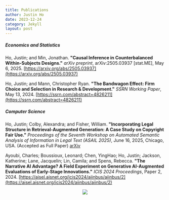 ```yaml
---
title: Publications
author: Justin Ho
date: 2023-12-24
category: Jekyll
layout: post
---
```


##### Economics and Statistics

Ho, Justin; and Min, Jonathan. **"Causal Inference in Counterbalanced Within-Subjects Designs."** *arXiv preprint*, arXiv:2505.03937 [stat.ME], May 6, 2025. [https://arxiv.org/abs/2505.03937](https://arxiv.org/abs/2505.03937)

Ho, Justin; and Mann, Christopher Ryan. **"The Bandwagon Effect: Firm Choice and Selection in Research & Development."** *SSRN Working Paper*, May 13, 2024. [https://ssrn.com/abstract=4826211](https://ssrn.com/abstract=4826211)


##### Computer Science

Ho, Justin; Colby, Alexandra; and Fisher, William. **"Incorporating Legal Structure in Retrieval-Augmented Generation: A Case Study on Copyright Fair Use."** *Proceedings of the Seventh Workshop on Automated Semantic Analysis of Information in Legal Text (ASAIL 2025)*, June 16, 2025, Chicago, USA. (Accepted as Full Paper) [arXiv](https://arxiv.org/abs/2505.02164)

Ayoubi, Charles; Boussioux, Leonard; Chen, YingHao; Ho, Justin; Jackson, Katherine; Lane, Jacquelin; Lin, Camila; and Spens, Rebecca. **"The Narrative AI Advantage? A Field Experiment on Generative AI-Augmented Evaluations of Early-Stage Innovations."** *ICIS 2024 Proceedings*, Paper 2, 2024. [https://aisel.aisnet.org/icis2024/aiinbus/aiinbus/2](https://aisel.aisnet.org/icis2024/aiinbus/aiinbus/2)

<div style="text-align: center"><img src="https://github.com/justinhjy1004/jekyll-gitbook/blob/master/assets/dinosaur.gif?raw=true" /></div>